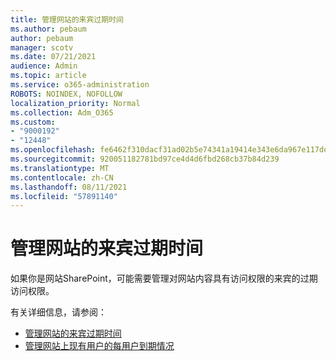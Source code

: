 ```yaml
---
title: 管理网站的来宾过期时间
ms.author: pebaum
author: pebaum
manager: scotv
ms.date: 07/21/2021
audience: Admin
ms.topic: article
ms.service: o365-administration
ROBOTS: NOINDEX, NOFOLLOW
localization_priority: Normal
ms.collection: Adm_O365
ms.custom:
- "9000192"
- "12448"
ms.openlocfilehash: fe6462f310dacf31ad02b5e74341a19414e343e6da967e117de6789d569b0caa
ms.sourcegitcommit: 920051182781bd97ce4d4d6fbd268cb37b84d239
ms.translationtype: MT
ms.contentlocale: zh-CN
ms.lasthandoff: 08/11/2021
ms.locfileid: "57891140"
---
```

# <a name="manage-guest-expiration-for-a-site"></a>管理网站的来宾过期时间

如果你是网站SharePoint，可能需要管理对网站内容具有访问权限的来宾的过期访问权限。

有关详细信息，请参阅：

- [管理网站的来宾过期时间](https://support.microsoft.com/office/manage-guest-expiration-for-a-site-25bee24f-42ad-4ee8-8402-4186eed74dea)
- [管理网站上现有用户的每用户到期情况](https://docs.microsoft.com/sharepoint/dev/solution-guidance/manage-user-sharing-expiration)